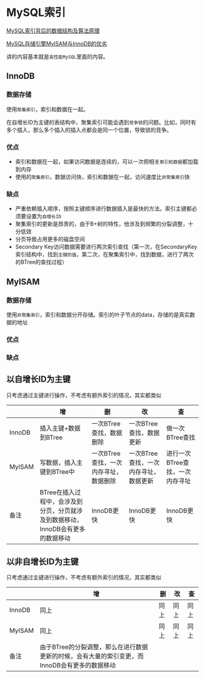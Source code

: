 # MySQL索引

[MySQL索引背后的数据结构及算法原理](http://blog.jobbole.com/24006/#rd?sukey=c65e39fee5582111f38892d43cba7aeaf9ebe51e6f9f7b4909053af203d7cc8744c963a8745f4519f7f89b011e568c53)

[MySQL存储引擎MyISAM与InnoDB的优劣](https://www.pureweber.com/article/myisam-vs-innodb/)

讲的内容基本就是`高性能MySQL`里面的内容。


## InnoDB

### 数据存储

使用`聚集索引`，索引和数据在一起。

在自增长ID为主键的表结构中，聚集索引可能会遇到`竞争锁`的问题。比如，同时有多个插入，那么多个插入的插入点都会是同一个位置，导致锁的竞争。

### 优点

* 索引和数据在一起，如果访问数据是连续的，可以一次把相关`索引和数据`都加载到内存
* 使用的`聚集索引`，数据访问快，索引和数据在一起，访问速度比`非聚集索引`快

### 缺点

* 严重依赖插入顺序，按照主键顺序进行数据插入是最快的方法。索引主键都必须要设置为`自增长ID`
* 聚集索引的更新是昂贵的，由于B+树的特性，他涉及到频繁的分裂调整，十分低效
* 分页导致占用更多的磁盘空间
* Secondary Key访问数据需要进行两次索引查找（第一次，在SecondaryKey索引结构中，找到`主键的值`，第二次，在聚集索引中，找到数据，进行了两次的BTree的查找过程）

## MyISAM

### 数据存储

使用`非聚集索引`，索引和数据分开存储。索引的叶子节点的data，存储的是真实数据的地址

### 优点

### 缺点


## 以自增长ID为主键

只考虑通过主键进行操作，不考虑有额外索引的情况，其实都类似

|  | 增 | 删 | 改 | 查 |
| -- | -- | -- | -- | -- |
| InnoDB | 插入主键+数据到BTree | 一次BTree查找，数据删除 | 一次BTree查找，数据更新 | 做一次BTree查找 |
| MyISAM | 写数据，插入主键到BTree中 | 一次BTree查找，一次内存寻址，数据删除 | 一次BTree查找，一次内存寻址，数据更新 | 进行一次BTree查找，一次内存寻址 |
| 备注 | BTree在插入过程中，会涉及到分页，分页就涉及到数据移动，InnoDB会有更多的数据移动 | InnoDB更快  | InnoDB更快 | InnoDB更快 |


## 以非自增长ID为主键

只考虑通过主键进行操作，不考虑有额外索引的情况，其实都类似

|  | 增 | 删 | 改 | 查 |
| -- | -- | -- | -- | -- |
| InnoDB | 同上 | 同上 | 同上 | 同上 |
| MyISAM | 同上 | 同上 | 同上 | 同上 |
| 备注 | 由于BTree的分裂调整，那么在进行数据更新的时候，会有大量的索引变更，而InnoDB会有更多的数据移动   |




